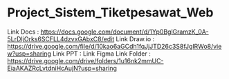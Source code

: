 # Project_Sistem_Tiketpesawat_Web

Link Docs : https://docs.google.com/document/d/1Yp0BglGramzK_0A-5LrDIjOrks6SCFLL4dzvxGAbxC8/edit
Link Draw.io : https://drive.google.com/file/d/10kao6aGCdh1fqJjJTD26c3S8fJglRWo8/view?usp=sharing
Link PPT :
Link Figma
Link Folder : https://drive.google.com/drive/folders/1u16nk2mmUC-EiaAKAZRcLvtdniHcAujN?usp=sharing
